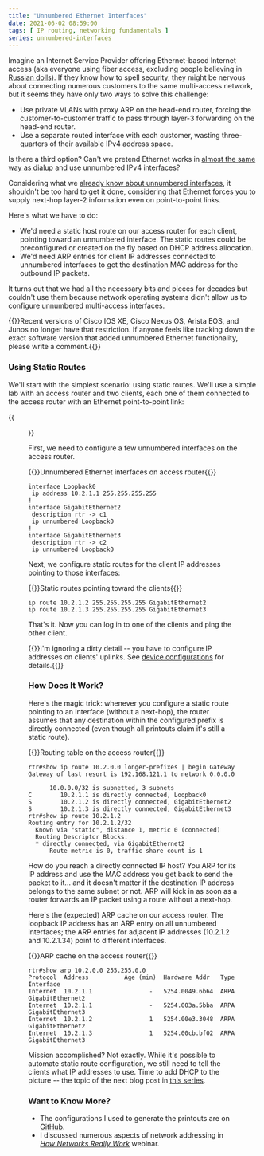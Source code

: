 ```yaml
---
title: "Unnumbered Ethernet Interfaces"
date: 2021-06-02 08:59:00
tags: [ IP routing, networking fundamentals ]
series: unnumbered-interfaces
---
```

Imagine an Internet Service Provider offering Ethernet-based Internet access (aka everyone using fiber access, excluding people believing in [Russian dolls](https://blog.ipspace.net/2008/10/internet-access-russian-dolls.html)). If they know how to spell security, they might be nervous about connecting numerous customers to the same multi-access network, but it seems they have only two ways to solve this challenge:

* Use private VLANs with proxy ARP on the head-end router, forcing the customer-to-customer traffic to pass through layer-3 forwarding on the head-end router.
* Use a separate routed interface with each customer, wasting three-quarters of their available IPv4 address space.

Is there a third option? Can't we pretend Ethernet works in [almost the same way as dialup](/2021/05/fundamentals-unnumbered-ip-interfaces.html) and use unnumbered IPv4 interfaces? 
<!--more-->
Considering what we [already know about unnumbered interfaces](/2021/05/routing-unnumbered-interfaces.html), it shouldn't be too hard to get it done, considering that Ethernet forces you to supply next-hop layer-2 information even on point-to-point links.

Here's what we have to do:

* We'd need a static host route on our access router for each client, pointing toward an unnumbered interface. The static routes could be preconfigured or created on the fly based on DHCP address allocation.
* We'd need ARP entries for client IP addresses connected to unnumbered interfaces to get the destination MAC address for the outbound IP packets.

It turns out that we had all the necessary bits and pieces for decades but couldn't use them because network operating systems didn't allow us to configure unnumbered multi-access interfaces.  

{{<note info>}}Recent versions of Cisco IOS XE, Cisco Nexus OS, Arista EOS, and Junos no longer have that restriction. If anyone feels like tracking down the exact software version that added unnumbered Ethernet functionality, please write a comment.{{</note>}}

### Using Static Routes

We'll start with the simplest scenario: using static routes. We'll use a simple lab with an access router and two clients, each one of them connected to the access router with an Ethernet point-to-point link:

{{<figure src="/2021/06/Addr-Ethernet-Unnumbered-Static.png" caption="Lab topology">}}

First, we need to configure a few unnumbered interfaces on the access router.

{{<cc>}}Unnumbered Ethernet interfaces on access router{{</cc>}}
```
interface Loopback0
 ip address 10.2.1.1 255.255.255.255
!
interface GigabitEthernet2
 description rtr -> c1
 ip unnumbered Loopback0
!
interface GigabitEthernet3
 description rtr -> c2
 ip unnumbered Loopback0
```

Next, we configure static routes for the client IP addresses pointing to those interfaces:

{{<cc>}}Static routes pointing toward the clients{{</cc>}}
```
ip route 10.2.1.2 255.255.255.255 GigabitEthernet2
ip route 10.2.1.3 255.255.255.255 GigabitEthernet3
```

That's it. Now you can log in to one of the clients and ping the other client.

{{<note warn>}}I'm ignoring a dirty detail -- you have to configure IP addresses on clients' uplinks. See [device configurations](https://github.com/ipspace/netsim-examples/tree/master/routing/lan-unnumbered/static-routes) for details.{{</note>}}

### How Does It Work?

Here's the magic trick: whenever you configure a static route pointing to an interface (without a next-hop), the router assumes that any destination within the configured prefix is directly connected (even though all printouts claim it's still a static route).

{{<cc>}}Routing table on the access router{{</cc>}}
```
rtr#show ip route 10.2.0.0 longer-prefixes | begin Gateway
Gateway of last resort is 192.168.121.1 to network 0.0.0.0

      10.0.0.0/32 is subnetted, 3 subnets
C        10.2.1.1 is directly connected, Loopback0
S        10.2.1.2 is directly connected, GigabitEthernet2
S        10.2.1.3 is directly connected, GigabitEthernet3
rtr#show ip route 10.2.1.2
Routing entry for 10.2.1.2/32
  Known via "static", distance 1, metric 0 (connected)
  Routing Descriptor Blocks:
  * directly connected, via GigabitEthernet2
      Route metric is 0, traffic share count is 1
```

How do you reach a directly connected IP host? You ARP for its IP address and use the MAC address you get back to send the packet to it... and it doesn't matter if the destination IP address belongs to the same subnet or not. ARP will kick in as soon as a router forwards an IP packet using a route without a next-hop.

Here's the (expected) ARP cache on our access router. The loopback IP address has an ARP entry on all unnumbered interfaces; the ARP entries for adjacent IP addresses (10.2.1.2 and 10.2.1.34) point to different interfaces.

{{<cc>}}ARP cache on the access router{{</cc>}}
```
rtr#show arp 10.2.0.0 255.255.0.0
Protocol  Address          Age (min)  Hardware Addr   Type   Interface
Internet  10.2.1.1                -   5254.0049.6b64  ARPA   GigabitEthernet2
Internet  10.2.1.1                -   5254.003a.5bba  ARPA   GigabitEthernet3
Internet  10.2.1.2                1   5254.00e3.3048  ARPA   GigabitEthernet2
Internet  10.2.1.3                1   5254.00cb.bf02  ARPA   GigabitEthernet3
```

Mission accomplished? Not exactly. While it's possible to automate static route configuration, we still need to tell the clients what IP addresses to use. Time to add DHCP to the picture -- the topic of the next blog post in [this series](/series/unnumbered-interfaces.html).

### Want to Know More?

* The configurations I used to generate the printouts are on [GitHub](https://github.com/ipspace/netsim-examples/tree/master/routing/lan-unnumbered).
* I discussed numerous aspects of network addressing in *[How Networks Really Work](https://www.ipspace.net/How_Networks_Really_Work)* webinar.
